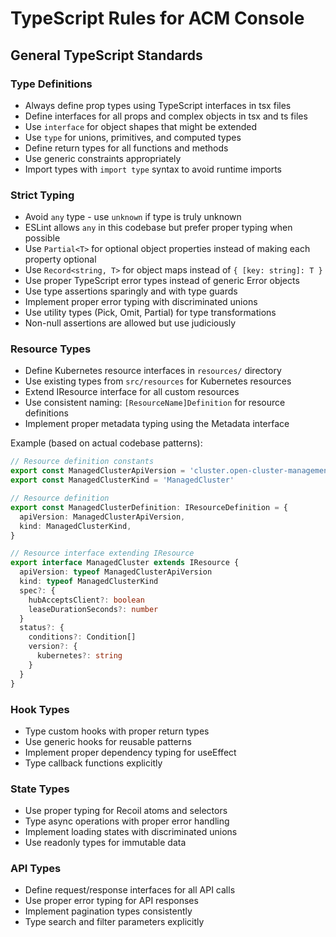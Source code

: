 # TypeScript Rules for ACM Console

## General TypeScript Standards

### Type Definitions
- Always define prop types using TypeScript interfaces in tsx files
- Define interfaces for all props and complex objects in tsx and ts files
- Use `interface` for object shapes that might be extended
- Use `type` for unions, primitives, and computed types
- Define return types for all functions and methods
- Use generic constraints appropriately
- Import types with `import type` syntax to avoid runtime imports

### Strict Typing
- Avoid `any` type - use `unknown` if type is truly unknown
- ESLint allows `any` in this codebase but prefer proper typing when possible
- Use `Partial<T>` for optional object properties instead of making each property optional
- Use `Record<string, T>` for object maps instead of `{ [key: string]: T }`
- Use proper TypeScript error types instead of generic Error objects
- Use type assertions sparingly and with type guards
- Implement proper error typing with discriminated unions
- Use utility types (Pick, Omit, Partial) for type transformations
- Non-null assertions are allowed but use judiciously

### Resource Types
- Define Kubernetes resource interfaces in `resources/` directory
- Use existing types from `src/resources` for Kubernetes resources
- Extend IResource interface for all custom resources
- Use consistent naming: `[ResourceName]Definition` for resource definitions
- Implement proper metadata typing using the Metadata interface

Example (based on actual codebase patterns):
```typescript
// Resource definition constants
export const ManagedClusterApiVersion = 'cluster.open-cluster-management.io/v1'
export const ManagedClusterKind = 'ManagedCluster'

// Resource definition
export const ManagedClusterDefinition: IResourceDefinition = {
  apiVersion: ManagedClusterApiVersion,
  kind: ManagedClusterKind,
}

// Resource interface extending IResource
export interface ManagedCluster extends IResource {
  apiVersion: typeof ManagedClusterApiVersion
  kind: typeof ManagedClusterKind
  spec?: {
    hubAcceptsClient?: boolean
    leaseDurationSeconds?: number
  }
  status?: {
    conditions?: Condition[]
    version?: {
      kubernetes?: string
    }
  }
}
```

### Hook Types
- Type custom hooks with proper return types
- Use generic hooks for reusable patterns
- Implement proper dependency typing for useEffect
- Type callback functions explicitly

### State Types
- Use proper typing for Recoil atoms and selectors
- Type async operations with proper error handling
- Implement loading states with discriminated unions
- Use readonly types for immutable data

### API Types
- Define request/response interfaces for all API calls
- Use proper error typing for API responses
- Implement pagination types consistently
- Type search and filter parameters explicitly

